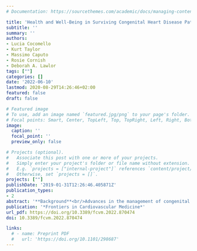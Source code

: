 ```yaml
---
# Documentation: https://sourcethemes.com/academic/docs/managing-content/

title: 'Health and Well-Being in Surviving Congenital Heart Disease Patients: An Umbrella Review With Synthesis of Best Evidence'
subtitle: ''
summary: ''
authors:
- Lucia Cocomello
- Kurt Taylor
- Massimo Caputo
- Rosie Cornish
- Deborah A. Lawlor
tags: [""]
categories: []
date: '2022-06-10'
lastmod: 2020-08-29T14:26:46+02:00
featured: false
draft: false

# Featured image
# To use, add an image named `featured.jpg/png` to your page's folder.
# Focal points: Smart, Center, TopLeft, Top, TopRight, Left, Right, BottomLeft, Bottom, BottomRight.
image:
  caption: ''
  focal_point: ''
  preview_only: false

# Projects (optional).
#   Associate this post with one or more of your projects.
#   Simply enter your project's folder or file name without extension.
#   E.g. `projects = ["internal-project"]` references `content/project/deep-learning/index.md`.
#   Otherwise, set `projects = []`.
projects: [""]
publishDate: '2019-01-31T12:26:46.405871Z'
publication_types:
- 2
abstract: '**Background**<br/>Advances in the management of congenital heart disease (CHD) patients have enabled improvement in long-term survival even for those with serious defects. Research priorities (for patients, families and clinicians) have shifted from a focus on how to improve survival to exploring long-term outcomes in patients with CHD. A comprehensive appraisal of available evidence could inform best practice to maximize health and well-being, and identify research gaps to direct further research toward patient and clinical need. We aimed to critically appraise all available published systematic reviews of health and well-being outcomes in adult patients with CHD.<br/>**Methods**<br/> We conducted an umbrella review, including any systematic reviews that assessed the association of having vs. not having CHD with any long-term health (physical or mental), social (e.g., education, occupation) or well-being [e.g., quality of life (QoL)] outcome in adulthood (≥18-years). <br/>**Results**<br/> Out of 1330 articles screened, we identified five systematic reviews of associations of CHD with adult outcomes. All but one (which studied QoL) explored health outcomes: one cardiovascular, two mental, and one mortality after transplant. CHD patients had a higher risk of stroke, coronary heart disease and heart failure, with the pooled relative risk (RR) for any outcome of 3.12 (95% CI: 3.01 to 3.24), with substantial heterogeneity (I2 = 99%) explained by the outcome being studied (stronger association for heart failure) and geography (stronger in Europe compared with other regions). CHD patients had a higher risk of anxiety (OR = 2.58 (1.45 to 4.59)], and higher mean scores for depression/anxiety symptoms (difference in means = −0.11 SD (–0.28 to 0.06), I2 = 94%)]. Compared with patients having a cardiac transplant for other (non-CHD) diseases, CHD patients had higher short-term mortality (RR at 30-days post-transplant = 2.18 [1.62 to 2.93)], with moderate heterogeneity (I2 = 41%) explained by previous surgery (higher mortality with prior Fontan/Glenn operation). All domains of QoL were lower in patients with Fontan’s circulation than non-CHD adults. <br/>**Conclusion**<br/> Adults with CHD have poorer cardiovascular, mental health and QoL outcomes, and higher short-term mortality after transplant. The paucity of systematic reviews, in particular for outcomes such as education, occupation and lifestyles, highlights the need for this to be made a priority by funders and researchers.<br/>**Systematic Review Registration**<br/> [www.crd.york.ac.uk/prospero], identifier [CRD42020175034].'
publication: '*Frontiers in Cardiovascular Medicine*'
url_pdf: https://doi.org/10.3389/fcvm.2022.870474
doi: 10.3389/fcvm.2022.870474

links:
  # - name: Preprint PDF
  #   url: 'https://doi.org/10.1101/298687'
---
```

